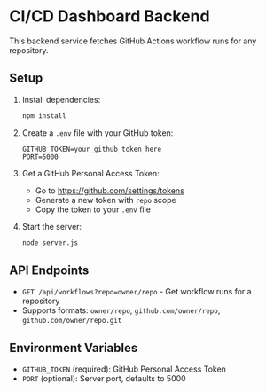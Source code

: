 # CI/CD Dashboard Backend

This backend service fetches GitHub Actions workflow runs for any repository.

## Setup

1. Install dependencies:
   ```bash
   npm install
   ```

2. Create a `.env` file with your GitHub token:
   ```
   GITHUB_TOKEN=your_github_token_here
   PORT=5000
   ```

3. Get a GitHub Personal Access Token:
   - Go to https://github.com/settings/tokens
   - Generate a new token with `repo` scope
   - Copy the token to your `.env` file

4. Start the server:
   ```bash
   node server.js
   ```

## API Endpoints

- `GET /api/workflows?repo=owner/repo` - Get workflow runs for a repository
- Supports formats: `owner/repo`, `github.com/owner/repo`, `github.com/owner/repo.git`

## Environment Variables

- `GITHUB_TOKEN` (required): GitHub Personal Access Token
- `PORT` (optional): Server port, defaults to 5000 